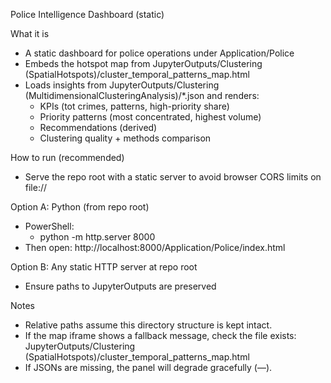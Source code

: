Police Intelligence Dashboard (static)

What it is
- A static dashboard for police operations under Application/Police
- Embeds the hotspot map from JupyterOutputs/Clustering (SpatialHotspots)/cluster_temporal_patterns_map.html
- Loads insights from JupyterOutputs/Clustering (MultidimensionalClusteringAnalysis)/*.json and renders:
  - KPIs (tot crimes, patterns, high-priority share)
  - Priority patterns (most concentrated, highest volume)
  - Recommendations (derived)
  - Clustering quality + methods comparison

How to run (recommended)
- Serve the repo root with a static server to avoid browser CORS limits on file://

Option A: Python (from repo root)
  - PowerShell:
    - python -m http.server 8000
  - Then open: http://localhost:8000/Application/Police/index.html

Option B: Any static HTTP server at repo root
  - Ensure paths to JupyterOutputs are preserved

Notes
- Relative paths assume this directory structure is kept intact.
- If the map iframe shows a fallback message, check the file exists:
  JupyterOutputs/Clustering (SpatialHotspots)/cluster_temporal_patterns_map.html
- If JSONs are missing, the panel will degrade gracefully (—).
